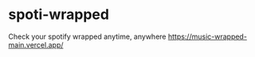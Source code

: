 # spoti-wrapped
Check your spotify wrapped anytime, anywhere
https://music-wrapped-main.vercel.app/
